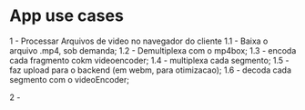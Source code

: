 # App use cases

1 - Processar Arquivos de video no navegador do cliente
    1.1 - Baixa o arquivo .mp4, sob demanda;
    1.2 - Demultiplexa com o mp4box;
    1.3 - encoda cada fragmento cokm videoencoder;
    1.4 - multiplexa cada segmento;
    1.5 - faz upload para o backend (em webm, para otimizacao);
    1.6 - decoda cada segmento com o videoEncoder;

2 - 